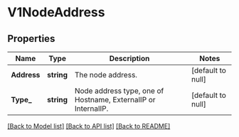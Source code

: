 # V1NodeAddress

## Properties
Name | Type | Description | Notes
------------ | ------------- | ------------- | -------------
**Address** | **string** | The node address. | [default to null]
**Type_** | **string** | Node address type, one of Hostname, ExternalIP or InternalIP. | [default to null]

[[Back to Model list]](../README.md#documentation-for-models) [[Back to API list]](../README.md#documentation-for-api-endpoints) [[Back to README]](../README.md)


